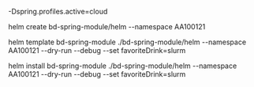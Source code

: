 -Dspring.profiles.active=cloud

helm create bd-spring-module/helm --namespace AA100121

helm template bd-spring-module ./bd-spring-module/helm --namespace AA100121 --dry-run --debug --set favoriteDrink=slurm

helm install bd-spring-module ./bd-spring-module/helm --namespace AA100121 --dry-run --debug --set favoriteDrink=slurm